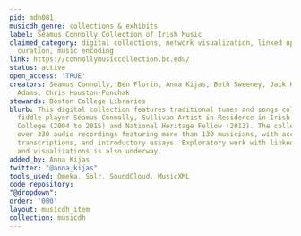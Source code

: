 ```yaml
---
pid: mdh001
musicdh_genre: collections & exhibits
label: Séamus Connolly Collection of Irish Music
claimed_category: digital collections, network visualization, linked open data, digital
  curation, music encoding
link: https://connollymusiccollection.bc.edu/
status: active
open_access: 'TRUE'
creators: Séamus Connolly, Ben Florin, Anna Kijas, Beth Sweeney, Jack Kearney, Nancy
  Adams, Chris Houston-Ponchak
stewards: Boston College Libraries
blurb: This digital collection features traditional tunes and songs collected by master
  fiddle player Séamus Connolly, Sullivan Artist in Residence in Irish Music at Boston
  College (2004 to 2015) and National Heritage Fellow (2013). The collection offers
  over 330 audio recordings featuring more than 130 musicians, with accompanying stories,
  transcriptions, and introductory essays. Exploratory work with linked open data
  and visualizations is also underway.
added_by: Anna Kijas
twitter: "@anna_kijas"
tools_used: Omeka, Solr, SoundCloud, MusicXML
code_repository: 
"@dropdown": 
order: '000'
layout: musicdh_item
collection: musicdh
---
```

